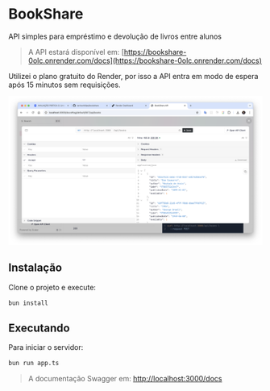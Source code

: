 # BookShare

API simples para empréstimo e devolução de livros entre alunos

> A API estará disponível em: [https://bookshare-0olc.onrender.com/docs](https://bookshare-0olc.onrender.com/docs)

Utilizei o plano gratuito do Render, por isso a API entra em modo de espera após 15 minutos sem requisições.

<p align="center">
  <img src="./preview.png" alt="Preview do Projeto" />
</p>

## Instalação

Clone o projeto e execute:

```bash
bun install
```

## Executando

Para iniciar o servidor:

```bash
bun run app.ts
```

> A documentação Swagger em: [http://localhost:3000/docs](http://localhost:3000/docs)
